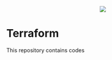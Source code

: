  <p align="center">
  <img src="https://user-images.githubusercontent.com/67653554/144897979-299e8f81-b00f-4bd3-b199-660a5588bd2e.png" />
</p>

# Terraform
This repository contains codes 
